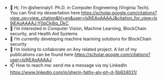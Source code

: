 - 👋 Hi, I’m @sherinaly1. Ph.D. in Computer Engineering (Virginia Tech). You can find my dessertation here https://scholar.google.com/citations?view_op=view_citation&hl=en&user=ls9jEAoAAAAJ&citation_for_view=ls9jEAoAAAAJ:Y0pCki6q_DkC
- 👀 I’m interested in Computer Vision, Machine Learning, BlockChain security, and Health Aid Systems
- 🌱 I’m currently developing machine learining solutions for BlockChain security
- 💞️ I’m looking to collaborate on Any related project. A list of my publications can be found here https://scholar.google.com/citations?user=ls9jEAoAAAAJ
- 📫 How to reach me: send me a message via my LinkedIn https://www.linkedin.com/in/sherin-fathy-aly-ph-d-5b824021/

<!---
sherinaly1/sherinaly1 is a ✨ special ✨ repository because its `README.md` (this file) appears on your GitHub profile.
You can click the Preview link to take a look at your changes.
--->
